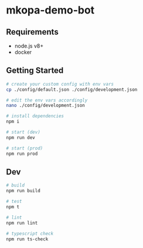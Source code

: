 # mkopa-demo-bot

## Requirements

- node.js v8+
- docker

## Getting Started

```sh
# create your custom config with env vars
cp ./config/default.json ./config/development.json

# edit the env vars accordingly
nano ./config/development.json

# install dependencies
npm i

# start (dev)
npm run dev

# start (prod)
npm run prod
```

## Dev

```sh
# build
npm run build

# test
npm t

# lint
npm run lint

# typescript check
npm run ts-check
```
